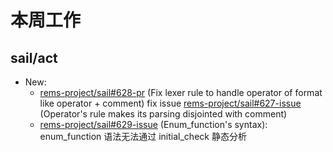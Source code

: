 # 本周工作

## sail/act

- New:
  - [rems-project/sail#628-pr](https://github.com/rems-project/sail/pull/628) (Fix lexer rule to handle operator of format like operator + comment) fix issue [rems-project/sail#627-issue](https://github.com/rems-project/sail/issues/627) (Operator's rule makes its parsing disjointed with comment)
  - [rems-project/sail#629-issue](https://github.com/rems-project/sail/issues/629) (Enum_function's syntax): enum_function 语法无法通过 initial_check 静态分析
